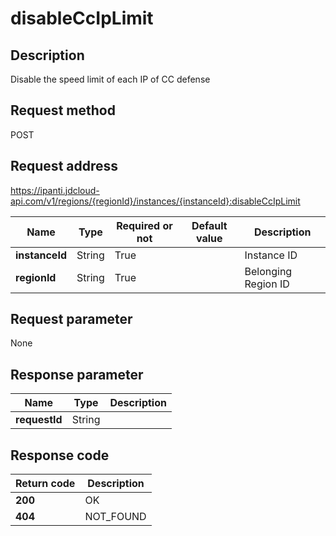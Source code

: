 # disableCcIpLimit


## Description
Disable the speed limit of each IP of CC defense

## Request method
POST

## Request address
https://ipanti.jdcloud-api.com/v1/regions/{regionId}/instances/{instanceId}:disableCcIpLimit

|Name|Type|Required or not|Default value|Description|
|---|---|---|---|---|
|**instanceId**|String|True| |Instance ID|
|**regionId**|String|True| |Belonging Region ID|

## Request parameter
None


## Response parameter
|Name|Type|Description|
|---|---|---|
|**requestId**|String| |



## Response code
|Return code|Description|
|---|---|
|**200**|OK|
|**404**|NOT_FOUND|
